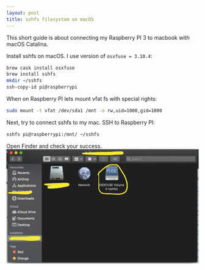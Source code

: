 ```yaml
---
layout: post
title: sshfs filesystem on macOS
---
```


This short guide is about connecting my Raspberry PI 3 to macbook with macOS Catalina.

Install sshfs on macOS. I use version of `osxfuse = 3.10.4`:
```bash
brew cask install osxfuse
brew install sshfs
mkdir ~/sshfs
ssh-copy-id pi@raspberrypi
```

When on Raspberry PI lets mount vfat fs with special rights:
```bash
sudo mount -t vfat /dev/sda1 /mnt -o rw,uid=1000,gid=1000
```

Next, try to connect sshfs to my mac. SSH to Raspberry PI:
```bash
sshfs pi@raspberrypi:/mnt/ ~/sshfs
```

Open Finder and check your success.
![sshfs pic](/img/sshfs.png)
